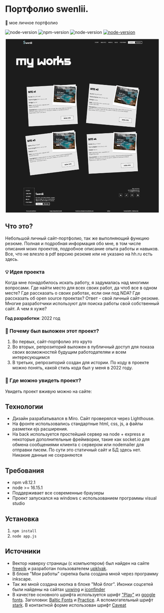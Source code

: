# Портфолио swenlii.
👤 мое личное портфолио

![node-version](https://img.shields.io/badge/license-Apache-blue)
![npm-version](https://img.shields.io/badge/npm-8.12.1-red) 
![node-version](https://img.shields.io/badge/node->=16.15.1-green)
[![node-version](https://img.shields.io/badge/watch-live-blueviolet)](https://github.com/swenli) <!-- ccылка на проект -->

<div align="center">
<img src="public/images/screenshots/this-1.webp" width="500px">
</div>

## Что это?
Небольшой личный сайт-портфолио, так же выполняющий функцию резюме. Полная и подробная информация обо мне, в том числе описания моих проектов, подробное описание опыта работы и навыков. Все, что не влезло в pdf версию резюме или не указано на hh\.ru есть здесь.

### 💡 Идея проекта
Когда мне понадобилось искать работу, я задумалась над многими вопросами. Где найти место для всех своих работ, да чтоб все в одном месте? Где рассказать о своих работах, если они под NDA? Где рассказать об open source проектах? Ответ - свой личный сайт-резюме. Многие разработчики используют для поиска работы свой собственный сайт. А чем я хуже?

**Год разработки**: 2022 год

### 🔎 Почему был выложен этот проект?
1. Во первых, сайт-портфолио это круто
2. Во вторых, репрозиторий выложен в публичный доступ для показа своих возможностей будущим работодателям и всем интересующимся
2. В третьих, репрозиторий создан для истории. По коду в проекте можно понять, какой стиль кода был у меня в 2022 году.

### 👀 Где можно увидеть проект?
Увидеть проект вживую можно на сайте: <!-- ccылка на проект -->

## Технологии 
- Дизайн разрабатывался в Miro. Сайт проверялся через Lighthouse. 
- На фронте использовались стандартные html, css, js, а файлы разметки ejs расширения.
- На back используется простейший сервер на node + express и некоторые дополнительные фреймворки, такие как socket.io для обмена сообщениями клиента с сервером или nodemailer для отправки писем. По сути это статичный сайт и БД здесь нет. Никакие данные не сохраняются

## Требования
- npm v8.12.1
- node >= 16.15.1
- Поддерживает все современные браузеры
- Проект запускался на windows с использованием программы visual studio

## Установка

1. `npm install`
2. `node app.js`

## Источники

- Вектор наверху страницы (с компьютером) был найден на сайте [freepik](https://ru.freepik.com) и разработан пользователем [upklyak](https://ru.freepik.com/author/upklyak). 
- В блоке "Мои работы" скрепка была создана мной через программу inkscape. 
- Так же мной создана кнопка в блоке "Мой блог". Иконки соцсетей были найдены на сайтах [uxwing](https://uxwing.com/) и [iconfinder](https://www.iconfinder.com/)
- В качестве основного шрифта используется шрифт ["Play"](https://fonts.google.com/specimen/Play) из [google fonts](https://fonts.google.com). Заголовки: [Baltic Fonts](https://fontesk.com/baltic-fonts/) и [Practice](https://www.behance.net/gallery/96472071/PRACTICE-FREE-FONT). А вспомогательный шрифт [stark](https://fontstorage.com/ru/font/paulo-r/stark). В контактной форме использован шрифт [Caveat](https://fonts.google.com/specimen/Caveat)
